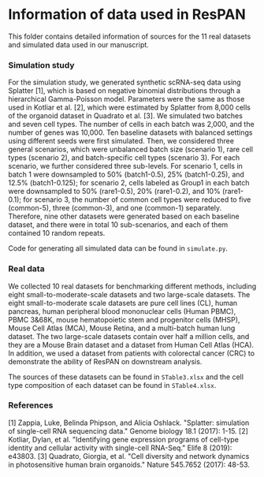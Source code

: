 # Information of data used in ResPAN

This folder contains detailed information of sources for the 11 real datasets and simulated data used in our manuscript.

### Simulation study

For the simulation study, we generated synthetic scRNA-seq data using Splatter [1], which is based on negative binomial distributions through a hierarchical Gamma-Poisson model. Parameters were the same as those used in Kotliar et al. [2], which were estimated by Splatter from 8,000 cells of the organoid dataset in Quadrato et al. [3]. We simulated two batches and seven cell types. The number of cells in each batch was 2,000, and the number of genes was 10,000. Ten baseline datasets with balanced settings using different seeds were first simulated. Then, we considered three general scenarios, which were unbalanced batch size (scenario 1), rare cell types (scenario 2), and batch-specific cell types (scenario 3). For each scenario, we further considered three sub-levels. For scenario 1, cells in batch 1 were downsampled to 50% (batch1-0.5), 25% (batch1-0.25), and 12.5% (batch1-0.125); for scenario 2, cells labeled as Group1 in each batch were downsampled to 50% (rare1-0.5), 20% (rare1-0.2), and 10% (rare1-0.1); for scenario 3, the number of common cell types were reduced to five (common-5), three (common-3), and one (common-1) separately. Therefore, nine other datasets were generated based on each baseline dataset, and there were in total 10 sub-scenarios, and each of them contained 10 random repeats.

Code for generating all simulated data can be found in `simulate.py`.

### Real data

We collected 10 real datasets for benchmarking different methods, including eight small-to-moderate-scale datasets and two large-scale datasets. The eight small-to-moderate scale datasets are pure cell lines (CL), human pancreas, human peripheral blood mononuclear cells (Human PBMC), PBMC 3&68K, mouse hematopoietic stem and progenitor cells (MHSP), Mouse Cell Atlas (MCA),  Mouse Retina, and a multi-batch human lung dataset. The two large-scale datasets contain over half a million cells, and they are a Mouse Brain dataset and a dataset from Human Cell Atlas (HCA). In addition, we used a dataset from patients with colorectal cancer (CRC) to demonstrate the ability of ResPAN on downstream analysis. 

The sources of these datasets can be found in `STable3.xlsx` and the cell type composition of each dataset can be found in `STable4.xlsx`.


### References
[1] Zappia, Luke, Belinda Phipson, and Alicia Oshlack. "Splatter: simulation of single-cell RNA sequencing data." Genome biology 18.1 (2017): 1-15.
[2] Kotliar, Dylan, et al. "Identifying gene expression programs of cell-type identity and cellular activity with single-cell RNA-Seq." Elife 8 (2019): e43803.
[3] Quadrato, Giorgia, et al. "Cell diversity and network dynamics in photosensitive human brain organoids." Nature 545.7652 (2017): 48-53.
